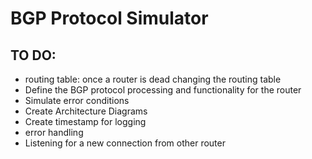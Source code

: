 # BGP Protocol Simulator

## TO DO:
- routing table:
    once a router is dead changing the routing table
- Define the BGP protocol processing and functionality for the router
- Simulate error conditions
- Create Architecture Diagrams
- Create timestamp for logging
- error handling
- Listening for a new connection from other router
